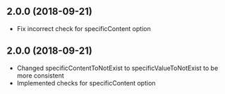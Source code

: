 <a name="2.0.1"></a>
## 2.0.0 (2018-09-21)

* Fix incorrect check for specificContent option

<a name="2.0.0"></a>
## 2.0.0 (2018-09-21)

* Changed specificContentToNotExist to specificValueToNotExist to be more consistent
* Implemented checks for specificContent option
